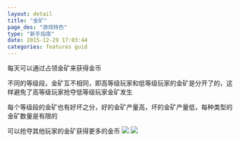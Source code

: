 ```yaml
---
layout: detail
title: "金矿"
page_des: "游戏特色"
type: "新手指南"
date: 2015-12-29 17:03:44
categories: features guid
---
```

<p>每天可以通过占领金矿来获得金币</p>
<p>不同的等级段，金矿互不相同，即高等级玩家和低等级玩家的金矿是分开了的，这样避免了高等级玩家抢夺低等级玩家金矿发生
<p>每个等级段的金矿也有好坏之分，好的金矿产量高，坏的金矿产量低，每种类型的金矿数量是有限的
<p>可以抢夺其他玩家的金矿获得更多的金币
<img src="http://dev.36b.me/current/diaochan/img/resource/ziliao/004-1.jpg"/>
<img src="http://dev.36b.me/current/diaochan/img/resource/ziliao/004-2.jpg"/>